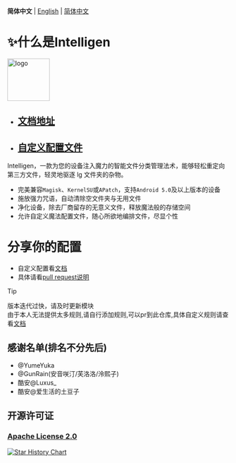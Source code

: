 **简体中文** | [English](README_EN.md) | [简体中文](README.md) 

# ✨什么是Intelligen


<img src="https://intelligent.nightrainmilkyway.cn/刻晴.png" style="width: 96px;" alt="logo">

* ## [文档地址](https://intelligent.nightrainmilkyway.cn)

* ## [自定义配置文件](https://intelligent.nightrainmilkyway.cn/demo/)

Intelligen，一款为您的设备注入魔力的智能文件分类管理法术，能够轻松重定向第三方文件，轻灵地驱逐 lg 文件夹的杂物。

* 完美兼容`Magisk`、`KernelSU`或`APatch`，支持`Android 5.0`及以上版本的设备
* 施放强力咒语，自动清除空文件夹与无用文件
* 净化设备，除去厂商留存的无意义文件，释放魔法般的存储空间
* 允许自定义魔法配置文件，随心所欲地编排文件，尽显个性

# 分享你的配置
* 自定义配置看[文档](https://intelligent.nightrainmilkyway.cn)
* 具体请看[pull request说明](config/index.md)


> [!TIP]
> 版本迭代过快，请及时更新模块  
> 由于本人无法提供太多规则,请自行添加规则,可以pr到此仓库,具体自定义规则请查看[文档](https://intelligent.nightrainmilkyway.cn)

## 感谢名单(排名不分先后)
* @YumeYuka
* @GunRain(安音咲汀/芙洛洛/泠熙子)
* 酷安@Luxus_
* 酷安@爱生活的土豆子

## 开源许可证
### [Apache License 2.0](https://github.com/NightRainMilkyWay/intelligent/blob/master/LICENSE)

[![Star History Chart](https://api.star-history.com/svg?repos=YumeYuka/intelligent&type=Timeline)](https://star-history.com/#YumeYuka/intelligent&Timeline)
